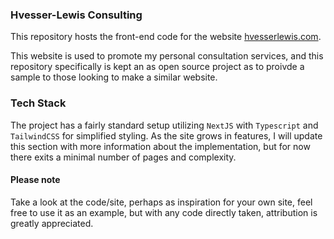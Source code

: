 ### Hvesser-Lewis Consulting

This repository hosts the front-end code for the website [hvesserlewis.com](https://www.hvesserlewis.com).

This website is used to promote my personal consultation services, and this repository specifically is kept an as open source project as to proivde a sample to those looking to make a similar website.

### Tech Stack

The project has a fairly standard setup utilizing `NextJS` with `Typescript` and `TailwindCSS` for simplified styling. As the site grows in features, I will update this section with more information about the implementation, but for now there exits a minimal number of pages and complexity.


#### Please note

Take a look at the code/site, perhaps as inspiration for your own site, feel free to use it as an example, but with any code directly taken, attribution is greatly appreciated.
